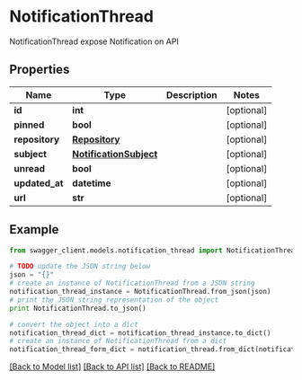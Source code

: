 # NotificationThread

NotificationThread expose Notification on API

## Properties
Name | Type | Description | Notes
------------ | ------------- | ------------- | -------------
**id** | **int** |  | [optional] 
**pinned** | **bool** |  | [optional] 
**repository** | [**Repository**](Repository.md) |  | [optional] 
**subject** | [**NotificationSubject**](NotificationSubject.md) |  | [optional] 
**unread** | **bool** |  | [optional] 
**updated_at** | **datetime** |  | [optional] 
**url** | **str** |  | [optional] 

## Example

```python
from swagger_client.models.notification_thread import NotificationThread

# TODO update the JSON string below
json = "{}"
# create an instance of NotificationThread from a JSON string
notification_thread_instance = NotificationThread.from_json(json)
# print the JSON string representation of the object
print NotificationThread.to_json()

# convert the object into a dict
notification_thread_dict = notification_thread_instance.to_dict()
# create an instance of NotificationThread from a dict
notification_thread_form_dict = notification_thread.from_dict(notification_thread_dict)
```
[[Back to Model list]](../README.md#documentation-for-models) [[Back to API list]](../README.md#documentation-for-api-endpoints) [[Back to README]](../README.md)


